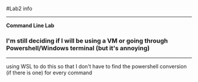 #Lab2 info

---
**Command Line Lab** 
### I'm still deciding if I will be using a VM or going through Powershell/Windows terminal (but it's annoying)

---
using WSL to do this so that I don't have to find the powershell conversion (if there is one) for every command